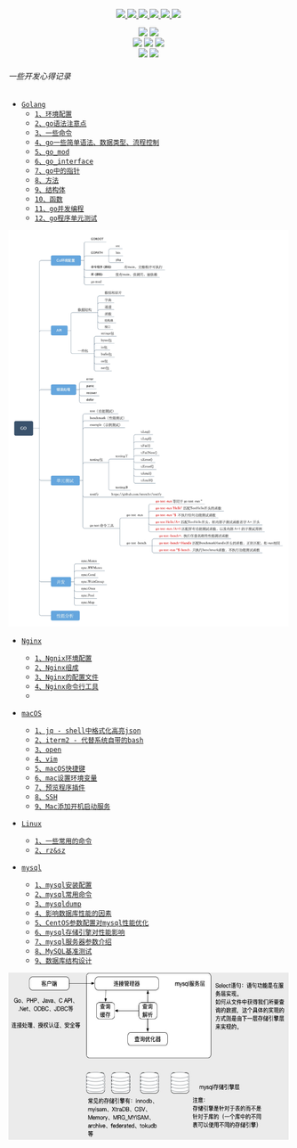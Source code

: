 <p align="center">
  <a href="#">
    <img height="50" src="https://simpleicons.org/icons/go.svg?sanitize=true">
  </a>
  <a href="#">
    <img height="50" src="https://simpleicons.org/icons/nginx.svg?sanitize=true">
  </a>
  <a href="#">
    <img height="50" src="https://simpleicons.org/icons/apple.svg?sanitize=true">
  </a>
  <a href="#">
    <img height="50" src="https://simpleicons.org/icons/mysql.svg">
  </a>
  <a href="#">
    <img height="50" src="https://simpleicons.org/icons/linux.svg?sanitize=true">
  </a>
  <a href="#">
    <img height="50" src="https://simpleicons.org/icons/redis.svg?sanitize=true">
  </a>
</p>


<p align='center'>
<img src="https://img.shields.io/badge/language-golang-orange.svg">
<img src="https://img.shields.io/badge/language-Shell-abcdef.svg">
<br/>
<img src="https://img.shields.io/badge/IDE-goland-blue.svg?style=flat">
<img src="https://img.shields.io/badge/IDE-vim-blue.svg?style=flat&logo=vim">
<img src="https://img.shields.io/badge/IDE-vscode-blue.svg?style=flat&logo=visualstudiocode">
<br/>
<img src="https://img.shields.io/badge/CI/CD-jenkins-blue.svg?style=flat&logo=jenkins">
<img src="https://img.shields.io/badge/codeRepo-gitlab-blue.svg?style=flat&logo=gitlab">
</p>

###### 一些开发心得记录

- [`Golang`](./docs/golang/README.md)
  - [`1、环境配置`](./docs/golang/1、环境配置.md)
  - [`2、go语法注意点`](./docs/golang/2、go语法注意点.md)
  - [`3、一些命令`](./docs/golang/3、一些命令.md) 
  - [`4、go一些简单语法、数据类型、流程控制`](./docs/golang/4、go一些简单语法、数据类型、流程控制.md)
  - [`5、go_mod`](./docs/golang/5、go_mod.md)
  - [`6、go_interface`](./docs/golang/6、go_interface.md) 
  - [`7、go中的指针`](./docs/golang/7、go中的指针.md) 
  - [`8、方法`](./docs/golang/8、方法.md)
  - [`9、结构体`](./docs/golang/9、结构体.md) 
  - [`10、函数`](./docs/golang/10、函数.md)
  - [`11、go并发编程`](./docs/golang/11、go并发编程.md)
  - [`12、go程序单元测试`](./docs/golang/12、go程序单元测试.md)

![image](./docs/golang/asset/go.jpeg)


- [`Nginx`](./docs/nginx/README.md)
  - [`1、Ngnix环境配置`](./docs/nginx/1、Ngnix环境配置.md)
  - [`2、Nginx组成`](./docs/nginx/2、Nginx组成.md)
  - [`3、Nginx的配置文件`](./docs/nginx/3、Nginx的配置文件.md)
  - [`4、Nginx命令行工具`](./docs/nginx/4、Nginx命令行工具.md) 
  - 


- [`macOS`](./docs/macOS/README.md)
  - [`1、jq - shell中格式化高亮json`](./docs/macOS/1、jq-shell中格式化高亮json.md) 
  - [`2、iterm2 - 代替系统自带的bash`](./docs/macOS/2、iterm2-代替系统自带的bash.md)
  - [`3、open`](./docs/macOS/3、open.md)
  - [`4、vim`](./docs/macOS/4、vim.md)
  - [`5、macOS快捷键`](./docs/macOS/5、macOS快捷键.md)
  - [`6、mac设置环境变量`](./docs/macOS/6、mac设置环境变量.md)
  - [`7、预览程序插件`](./docs/macOS/7、预览程序插件.md)
  - [`8、SSH`](./docs/macOS/8、SSH.md)
  - [`9、Mac添加开机启动服务`](./docs/macOS/9、Mac添加开机启动服务.md)


- [`Linux`](./docs/linux/README.md)
  - [`1、一些常用的命令`](./docs/linux/1、一些常用的命令.md)
  - [`2、rz&sz`](./docs/linux/2、rz&sz.md) 



- [`mysql`](./docs/mysql/README.md)
  - [`1、mysql安装配置`](./docs/mysql/1、mysql安装配置.md)
  - [`2、mysql常用命令`](./docs/mysql/2、mysql常用命令.md)
  - [`3、mysqldump`](./docs/mysql/3、mysqldump.md)
  - [`4、影响数据库性能的因素`](./docs/mysql/4、影响数据库性能的因素.md)
  - [`5、CentOS参数配置对mysql性能优化`](./docs/mysql/5、CentOS参数配置对mysql性能优化.md)
  - [`6、mysql存储引擎对性能影响`](./docs/mysql/6、mysql存储引擎对性能影响.md)
  - [`7、mysql服务器参数介绍`](./docs/mysql/7、mysql服务器参数介绍.md)
  - [`8、MySQL基准测试`](./docs/mysql/8、MySQL基准测试.md)
  - [`9、数据库结构设计`](./docs/mysql/9、数据库结构设计.md)

<a href="#">
    <img height="300" src="./docs/mysql/asset/mysql体系架构图.jpg?sanitize=true">
</a>



